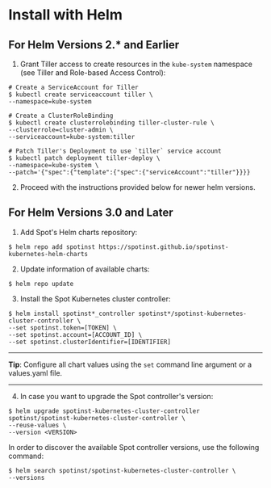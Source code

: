 # Install with Helm

## For Helm Versions 2.\* and Earlier

1. Grant Tiller access to create resources in the `kube-system` namespace (see Tiller and Role-based Access Control):

```Shellscript
# Create a ServiceAccount for Tiller
$ kubectl create serviceaccount tiller \
--namespace=kube-system

# Create a ClusterRoleBinding
$ kubectl create clusterrolebinding tiller-cluster-rule \
--clusterrole=cluster-admin \
--serviceaccount=kube-system:tiller

# Patch Tiller's Deployment to use `tiller` service account
$ kubectl patch deployment tiller-deploy \
--namespace=kube-system \
--patch='{"spec":{"template":{"spec":{"serviceAccount":"tiller"}}}}
```

2. Proceed with the instructions provided below for newer helm versions.

## For Helm Versions 3.0 and Later

1. Add Spot's Helm charts repository:

`$ helm repo add spotinst https://spotinst.github.io/spotinst-kubernetes-helm-charts`

2. Update information of available charts:

`$ helm repo update`

3. Install the Spot Kubernetes cluster controller:

```Shellscript
$ helm install spotinst*_controller spotinst*/spotinst-kubernetes-cluster-controller \
--set spotinst.token=[TOKEN] \
--set spotinst.account=[ACCOUNT_ID] \
--set spotinst.clusterIdentifier=[IDENTIFIER]
```

---

**Tip**: Configure all chart values using the `set` command line argument or a values.yaml file.

---

4. In case you want to upgrade the Spot controller's version:

```Shellscript
$ helm upgrade spotinst-kubernetes-cluster-controller spotinst/spotinst-kubernetes-cluster-controller \
--reuse-values \
--version <VERSION>
```

In order to discover the available Spot controller versions, use the following command:

```Shellscript
$ helm search spotinst/spotinst-kubernetes-cluster-controller \
--versions
```
